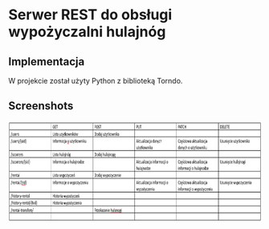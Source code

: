 # Serwer REST do obsługi wypożyczalni hulajnóg
## Implementacja
W projekcie został użyty Python z biblioteką Torndo.
## Screenshots
<img src="screenshots/ss1.png" height="200">